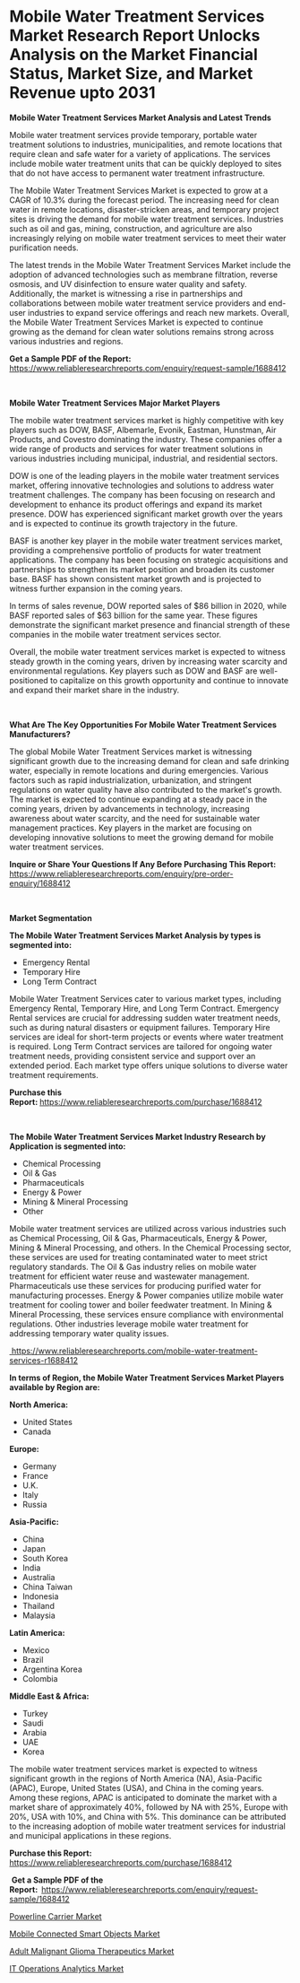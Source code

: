 <p><h1>Mobile Water Treatment Services Market Research Report Unlocks Analysis on the Market Financial Status, Market Size, and Market Revenue upto 2031</h1></p><p><strong>Mobile Water Treatment Services Market Analysis and Latest Trends</strong></p>
<p><p>Mobile water treatment services provide temporary, portable water treatment solutions to industries, municipalities, and remote locations that require clean and safe water for a variety of applications. The services include mobile water treatment units that can be quickly deployed to sites that do not have access to permanent water treatment infrastructure.</p><p>The Mobile Water Treatment Services Market is expected to grow at a CAGR of 10.3% during the forecast period. The increasing need for clean water in remote locations, disaster-stricken areas, and temporary project sites is driving the demand for mobile water treatment services. Industries such as oil and gas, mining, construction, and agriculture are also increasingly relying on mobile water treatment services to meet their water purification needs.</p><p>The latest trends in the Mobile Water Treatment Services Market include the adoption of advanced technologies such as membrane filtration, reverse osmosis, and UV disinfection to ensure water quality and safety. Additionally, the market is witnessing a rise in partnerships and collaborations between mobile water treatment service providers and end-user industries to expand service offerings and reach new markets. Overall, the Mobile Water Treatment Services Market is expected to continue growing as the demand for clean water solutions remains strong across various industries and regions.</p></p>
<p><strong>Get a Sample PDF of the Report:&nbsp;</strong> <a href="https://www.reliableresearchreports.com/enquiry/request-sample/1688412">https://www.reliableresearchreports.com/enquiry/request-sample/1688412</a></p>
<p>&nbsp;</p>
<p><strong>Mobile Water Treatment Services Major Market Players</strong></p>
<p><p>The mobile water treatment services market is highly competitive with key players such as DOW, BASF, Albemarle, Evonik, Eastman, Hunstman, Air Products, and Covestro dominating the industry. These companies offer a wide range of products and services for water treatment solutions in various industries including municipal, industrial, and residential sectors.</p><p>DOW is one of the leading players in the mobile water treatment services market, offering innovative technologies and solutions to address water treatment challenges. The company has been focusing on research and development to enhance its product offerings and expand its market presence. DOW has experienced significant market growth over the years and is expected to continue its growth trajectory in the future.</p><p>BASF is another key player in the mobile water treatment services market, providing a comprehensive portfolio of products for water treatment applications. The company has been focusing on strategic acquisitions and partnerships to strengthen its market position and broaden its customer base. BASF has shown consistent market growth and is projected to witness further expansion in the coming years.</p><p>In terms of sales revenue, DOW reported sales of $86 billion in 2020, while BASF reported sales of $63 billion for the same year. These figures demonstrate the significant market presence and financial strength of these companies in the mobile water treatment services sector.</p><p>Overall, the mobile water treatment services market is expected to witness steady growth in the coming years, driven by increasing water scarcity and environmental regulations. Key players such as DOW and BASF are well-positioned to capitalize on this growth opportunity and continue to innovate and expand their market share in the industry.</p></p>
<p>&nbsp;</p>
<p><strong>What Are The Key Opportunities For Mobile Water Treatment Services Manufacturers?</strong></p>
<p><p>The global Mobile Water Treatment Services market is witnessing significant growth due to the increasing demand for clean and safe drinking water, especially in remote locations and during emergencies. Various factors such as rapid industrialization, urbanization, and stringent regulations on water quality have also contributed to the market's growth. The market is expected to continue expanding at a steady pace in the coming years, driven by advancements in technology, increasing awareness about water scarcity, and the need for sustainable water management practices. Key players in the market are focusing on developing innovative solutions to meet the growing demand for mobile water treatment services.</p></p>
<p><strong>Inquire or Share Your Questions If Any Before Purchasing This Report:</strong> <a href="https://www.reliableresearchreports.com/enquiry/pre-order-enquiry/1688412">https://www.reliableresearchreports.com/enquiry/pre-order-enquiry/1688412</a></p>
<p>&nbsp;</p>
<p><strong>Market Segmentation</strong></p>
<p><strong>The Mobile Water Treatment Services Market Analysis by types is segmented into:</strong></p>
<p><ul><li>Emergency Rental</li><li>Temporary Hire</li><li>Long Term Contract</li></ul></p>
<p><p>Mobile Water Treatment Services cater to various market types, including Emergency Rental, Temporary Hire, and Long Term Contract. Emergency Rental services are crucial for addressing sudden water treatment needs, such as during natural disasters or equipment failures. Temporary Hire services are ideal for short-term projects or events where water treatment is required. Long Term Contract services are tailored for ongoing water treatment needs, providing consistent service and support over an extended period. Each market type offers unique solutions to diverse water treatment requirements.</p></p>
<p><strong>Purchase this Report:&nbsp;</strong><a href="https://www.reliableresearchreports.com/purchase/1688412">https://www.reliableresearchreports.com/purchase/1688412</a></p>
<p>&nbsp;</p>
<p><strong>The Mobile Water Treatment Services Market Industry Research by Application is segmented into:</strong></p>
<p><ul><li>Chemical Processing</li><li>Oil & Gas</li><li>Pharmaceuticals</li><li>Energy & Power</li><li>Mining & Mineral Processing</li><li>Other</li></ul></p>
<p><p>Mobile water treatment services are utilized across various industries such as Chemical Processing, Oil & Gas, Pharmaceuticals, Energy & Power, Mining & Mineral Processing, and others. In the Chemical Processing sector, these services are used for treating contaminated water to meet strict regulatory standards. The Oil & Gas industry relies on mobile water treatment for efficient water reuse and wastewater management. Pharmaceuticals use these services for producing purified water for manufacturing processes. Energy & Power companies utilize mobile water treatment for cooling tower and boiler feedwater treatment. In Mining & Mineral Processing, these services ensure compliance with environmental regulations. Other industries leverage mobile water treatment for addressing temporary water quality issues.</p></p>
<p><a href="https://www.reliableresearchreports.com/mobile-water-treatment-services-r1688412">&nbsp;https://www.reliableresearchreports.com/mobile-water-treatment-services-r1688412</a></p>
<p><strong>In terms of Region, the Mobile Water Treatment Services Market Players available by Region are:</strong></p>
<p>
    <p> <strong> North America: </strong>
        <ul>
            <li>United States</li>
            <li>Canada</li>
        </ul>
        </p> 
    <p> <strong> Europe: </strong>
        <ul>
            <li>Germany</li>
            <li>France</li>
            <li>U.K.</li>
            <li>Italy</li>
            <li>Russia</li>
        </ul>
        </p> 
    <p> <strong> Asia-Pacific: </strong>
        <ul>
            <li>China</li>
            <li>Japan</li>
            <li>South Korea</li>
            <li>India</li>
            <li>Australia</li>
            <li>China Taiwan</li>
            <li>Indonesia</li>
            <li>Thailand</li>
            <li>Malaysia</li>
        </ul>
        </p> 
    <p> <strong> Latin America: </strong>
        <ul>
            <li>Mexico</li>
            <li>Brazil</li>
            <li>Argentina Korea</li>
            <li>Colombia</li>
        </ul>
        </p> 
    <p> <strong> Middle East & Africa: </strong>
        <ul>
            <li>Turkey</li>
            <li>Saudi</li>
            <li>Arabia</li>
            <li>UAE</li>
            <li>Korea</li>
        </ul>
    </p>
    </p>
<p><p>The mobile water treatment services market is expected to witness significant growth in the regions of North America (NA), Asia-Pacific (APAC), Europe, United States (USA), and China in the coming years. Among these regions, APAC is anticipated to dominate the market with a market share of approximately 40%, followed by NA with 25%, Europe with 20%, USA with 10%, and China with 5%. This dominance can be attributed to the increasing adoption of mobile water treatment services for industrial and municipal applications in these regions.</p></p>
<p><strong>Purchase this Report: </strong><a href="https://www.reliableresearchreports.com/purchase/1688412">https://www.reliableresearchreports.com/purchase/1688412</a></p>
<p>&nbsp;<strong>Get a Sample PDF of the Report:&nbsp;&nbsp;</strong><a href="https://www.reliableresearchreports.com/enquiry/request-sample/1688412">https://www.reliableresearchreports.com/enquiry/request-sample/1688412</a></p>
<p><strong></strong></p>
<p><p><a href="https://github.com/lubmix/Market-Research-Report-List-2/blob/main/powerline-carrier-market.md">Powerline Carrier Market</a></p><p><a href="https://github.com/Hazelklievgspy6vdcsmu106w/Market-Research-Report-List-2/blob/main/mobile-connected-smart-objects-market.md">Mobile Connected Smart Objects Market</a></p><p><a href="https://www.linkedin.com/pulse/adult-malignant-glioma-therapeutics-market-exploring-share-01g2e?trackingId=q7ga7v2NOkf9WTef%2BQE0pA%3D%3D">Adult Malignant Glioma Therapeutics Market</a></p><p><a href="https://www.linkedin.com/pulse/operations-analytics-market-comprehensive-assessment-type-5wq2e?trackingId=v7YoECXPqTe0pT7x%2FRKMIA%3D%3D">IT Operations Analytics Market</a></p></p>